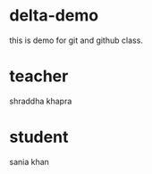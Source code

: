 # delta-demo
this is demo for git and github class.
 # teacher
 shraddha khapra
 # student
 sania  khan
